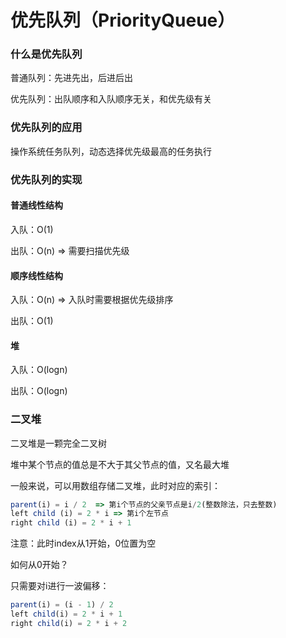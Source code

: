 # 优先队列（PriorityQueue）

### 什么是优先队列

普通队列：先进先出，后进后出

优先队列：出队顺序和入队顺序无关，和优先级有关



### 优先队列的应用

操作系统任务队列，动态选择优先级最高的任务执行



### 优先队列的实现

#### 普通线性结构

入队：O(1)

出队：O(n) => 需要扫描优先级



#### 顺序线性结构

入队：O(n) => 入队时需要根据优先级排序

出队：O(1)



#### 堆

入队：O(logn)

出队：O(logn)





### 二叉堆

二叉堆是一颗完全二叉树

堆中某个节点的值总是不大于其父节点的值，又名最大堆

一般来说，可以用数组存储二叉堆，此时对应的索引：

```js
parent(i) = i / 2  => 第i个节点的父亲节点是i/2(整数除法，只去整数)
left child (i) = 2 * i => 第i个左节点
right child (i) = 2 * i + 1
```

注意：此时index从1开始，0位置为空

如何从0开始？

只需要对i进行一波偏移：

```js
parent(i) = (i - 1) / 2
left child(i) = 2 * i + 1
right child(i) = 2 * i + 2
```

